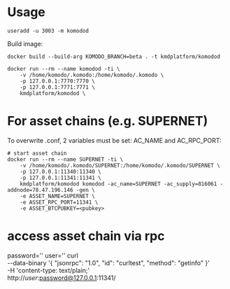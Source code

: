 # Usage
```
useradd -u 3003 -m komodod
```

Build image:
```
docker build --build-arg KOMODO_BRANCH=beta . -t kmdplatform/komodod
```

```
docker run --rm --name komodod -ti \
    -v /home/komodo/.komodo:/home/komodo/.komodo \
    -p 127.0.0.1:7770:7770 \
    -p 127.0.0.1:7771:7771 \
    kmdplatform/komodod \
```
# For asset chains (e.g. SUPERNET)
To overwrite <ASSETCHAIN>.conf, 2 variables must be set: AC_NAME and AC_RPC_PORT:
```
# start asset chain
docker run --rm --name SUPERNET -ti \
    -v /home/komodo/.komodo/SUPERNET:/home/komodo/.komodo/SUPERNET \
    -p 127.0.0.1:11340:11340 \
    -p 127.0.0.1:11341:11341 \
    kmdplatform/komodod komodod -ac_name=SUPERNET -ac_supply=816061 -addnode=78.47.196.146 -gen \
    -e ASSET_NAME=SUPERNET \
    -e ASSET_RPC_PORT=11341 \
    -e ASSET_BTCPUBKEY=<pubkey>
```

# access asset chain via rpc
password='<get password from SUPERNET.conf>'
user='<get user from SUPERNET.conf>'
curl \
    --data-binary '{
        "jsonrpc": "1.0",
        "id": "curltest",
        "method": "getinfo"
    }' \
    -H 'content-type: text/plain;' \
    http://$user:$password@127.0.0.1:11341/
```
